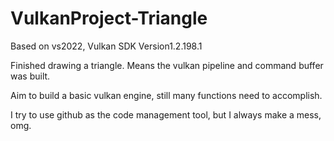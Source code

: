 # VulkanProject-Triangle

Based on vs2022, Vulkan SDK Version1.2.198.1

Finished drawing a triangle.
Means the vulkan pipeline and command buffer was built.

Aim to build a basic vulkan engine, still many functions need to accomplish.

I try to use github as the code management tool, but I always make a mess, omg.
